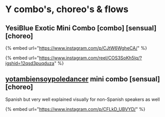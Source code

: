 # Y combo's, choreo's & flows

## YesiBlue Exotic Mini Combo \[combo] \[sensual] \[choreo]

{% embed url="https://www.instagram.com/p/CJtW6WgheCA/" %}

{% embed url="https://www.instagram.com/reel/COS3SoKh5lq/?igshid=12qsd3puqduza" %}

## [yotambiensoypoledancer](https://www.instagram.com/yotambiensoypoledancer/) mini combo \[sensual] \[choreo]

Spanish but very well explained visually  for non-Spanish speakers as well

{% embed url="https://www.instagram.com/p/CFLkD_UBVYD/" %}
